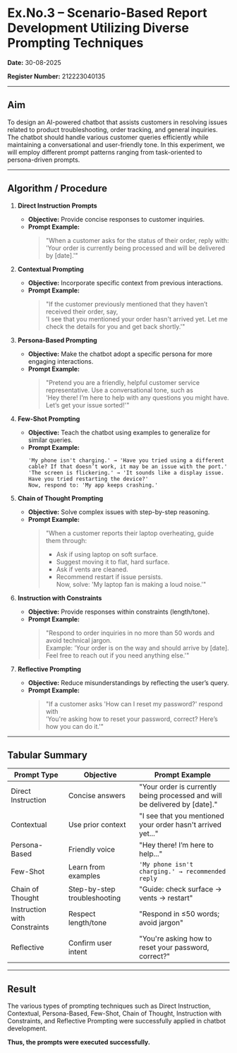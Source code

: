 # Ex.No.3 – Scenario-Based Report Development Utilizing Diverse Prompting Techniques  

**Date:**  30-08-2025 

**Register Number:**  212223040135

---

## Aim  
To design an AI-powered chatbot that assists customers in resolving issues related to product troubleshooting, order tracking, and general inquiries. The chatbot should handle various customer queries efficiently while maintaining a conversational and user-friendly tone. In this experiment, we will employ different prompt patterns ranging from task-oriented to persona-driven prompts.

---

## Algorithm / Procedure  

1. **Direct Instruction Prompts**  
   - **Objective:** Provide concise responses to customer inquiries.  
   - **Prompt Example:**  
     > "When a customer asks for the status of their order, reply with:  
     > 'Your order is currently being processed and will be delivered by [date].'"

2. **Contextual Prompting**  
   - **Objective:** Incorporate specific context from previous interactions.  
   - **Prompt Example:**  
     > "If the customer previously mentioned that they haven’t received their order, say,  
     > 'I see that you mentioned your order hasn't arrived yet. Let me check the details for you and get back shortly.'"

3. **Persona-Based Prompting**  
   - **Objective:** Make the chatbot adopt a specific persona for more engaging interactions.  
   - **Prompt Example:**  
     > "Pretend you are a friendly, helpful customer service representative. Use a conversational tone, such as  
     > 'Hey there! I’m here to help with any questions you might have. Let’s get your issue sorted!'"

4. **Few-Shot Prompting**  
   - **Objective:** Teach the chatbot using examples to generalize for similar queries.  
   - **Prompt Example:**  
     ```
     'My phone isn't charging.' → 'Have you tried using a different cable? If that doesn’t work, it may be an issue with the port.'  
     'The screen is flickering.' → 'It sounds like a display issue. Have you tried restarting the device?'  
     Now, respond to: 'My app keeps crashing.'  
     ```

5. **Chain of Thought Prompting**  
   - **Objective:** Solve complex issues with step-by-step reasoning.  
   - **Prompt Example:**  
     > "When a customer reports their laptop overheating, guide them through:  
     > - Ask if using laptop on soft surface.  
     > - Suggest moving it to flat, hard surface.  
     > - Ask if vents are cleaned.  
     > - Recommend restart if issue persists.  
     > Now, solve: 'My laptop fan is making a loud noise.'"

6. **Instruction with Constraints**  
   - **Objective:** Provide responses within constraints (length/tone).  
   - **Prompt Example:**  
     > "Respond to order inquiries in no more than 50 words and avoid technical jargon.  
     > Example: 'Your order is on the way and should arrive by [date]. Feel free to reach out if you need anything else.'"

7. **Reflective Prompting**  
   - **Objective:** Reduce misunderstandings by reflecting the user’s query.  
   - **Prompt Example:**  
     > "If a customer asks 'How can I reset my password?' respond with  
     > 'You're asking how to reset your password, correct? Here’s how you can do it.'"

---

## Tabular Summary  

| Prompt Type              | Objective                   | Prompt Example                                                                 |
|--------------------------|-----------------------------|-------------------------------------------------------------------------------|
| Direct Instruction       | Concise answers             | "Your order is currently being processed and will be delivered by [date]."    |
| Contextual               | Use prior context           | "I see that you mentioned your order hasn't arrived yet..."                   |
| Persona-Based            | Friendly voice              | "Hey there! I’m here to help..."                                              |
| Few-Shot                 | Learn from examples         | `'My phone isn't charging.' → recommended reply`                              |
| Chain of Thought         | Step-by-step troubleshooting| "Guide: check surface → vents → restart"                                      |
| Instruction with Constraints | Respect length/tone    | "Respond in ≤50 words; avoid jargon"                                          |
| Reflective               | Confirm user intent         | "You're asking how to reset your password, correct?"                          |

---

## Result  
The various types of prompting techniques such as Direct Instruction, Contextual, Persona-Based, Few-Shot, Chain of Thought, Instruction with Constraints, and Reflective Prompting were successfully applied in chatbot development.  

**Thus, the prompts were executed successfully.**
